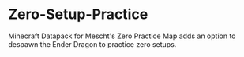 # Zero-Setup-Practice
Minecraft Datapack for Mescht's Zero Practice Map adds an option to despawn the Ender Dragon to practice zero setups.
